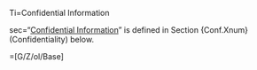 Ti=Confidential Information

sec=“<a href='#Def.Confidential_Information.sec' class='definedterm'>Confidential Information</a>” is defined in Section {Conf.Xnum} (Confidentiality) below.

=[G/Z/ol/Base]
